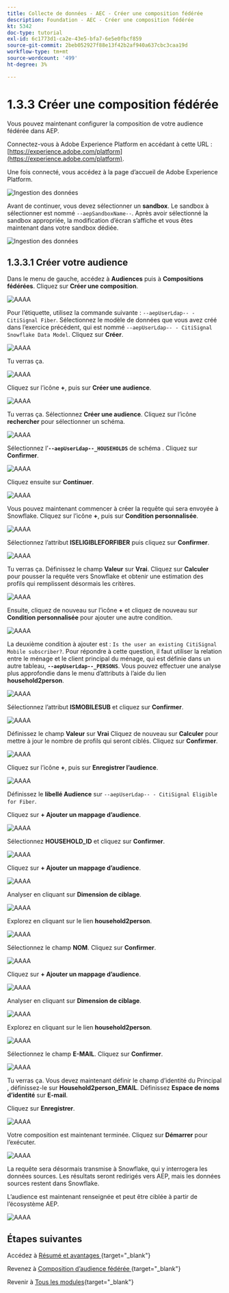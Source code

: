 ```yaml
---
title: Collecte de données - AEC - Créer une composition fédérée
description: Foundation - AEC - Créer une composition fédérée
kt: 5342
doc-type: tutorial
exl-id: 6c1773d1-ca2e-43e5-bfa7-6e5e0fbcf859
source-git-commit: 2beb052927f88e13f42b2af940a637cbc3caa19d
workflow-type: tm+mt
source-wordcount: '499'
ht-degree: 3%

---
```


# 1.3.3 Créer une composition fédérée

Vous pouvez maintenant configurer la composition de votre audience fédérée dans AEP.

Connectez-vous à Adobe Experience Platform en accédant à cette URL : [https://experience.adobe.com/platform](https://experience.adobe.com/platform).

Une fois connecté, vous accédez à la page d’accueil de Adobe Experience Platform.

![Ingestion des données](./../dc1.2/images/home.png)

Avant de continuer, vous devez sélectionner un **sandbox**. Le sandbox à sélectionner est nommé `--aepSandboxName--`. Après avoir sélectionné la sandbox appropriée, la modification d’écran s’affiche et vous êtes maintenant dans votre sandbox dédiée.

![Ingestion des données](./../dc1.2/images/sb1.png)

## 1.3.3.1 Créer votre audience

Dans le menu de gauche, accédez à **Audiences** puis à **Compositions fédérées**. Cliquez sur **Créer une composition**.

![AAAA](./images/fedcomp1.png)

Pour l’étiquette, utilisez la commande suivante : `--aepUserLdap-- - CitiSignal Fiber`. Sélectionnez le modèle de données que vous avez créé dans l’exercice précédent, qui est nommé `--aepUserLdap-- - CitiSignal Snowflake Data Model`. Cliquez sur **Créer**.

![AAAA](./images/fedcomp2.png)

Tu verras ça.

![AAAA](./images/fedcomp3.png)

Cliquez sur l’icône **+**, puis sur **Créer une audience**.

![AAAA](./images/fedcomp4.png)

Tu verras ça. Sélectionnez **Créer une audience**. Cliquez sur l’icône **rechercher** pour sélectionner un schéma.

![AAAA](./images/fedcomp5.png)

Sélectionnez l’**`--aepUserLdap--_HOUSEHOLDS`** de schéma . Cliquez sur **Confirmer**.

![AAAA](./images/fedcomp6.png)

Cliquez ensuite sur **Continuer**.

![AAAA](./images/fedcomp7.png)

Vous pouvez maintenant commencer à créer la requête qui sera envoyée à Snowflake. Cliquez sur l’icône **+**, puis sur **Condition personnalisée**.

![AAAA](./images/fedcomp8.png)

Sélectionnez l’attribut **ISELIGIBLEFORFIBER** puis cliquez sur **Confirmer**.

![AAAA](./images/fedcomp9.png)

Tu verras ça. Définissez le champ **Valeur** sur **Vrai**. Cliquez sur **Calculer** pour pousser la requête vers Snowflake et obtenir une estimation des profils qui remplissent désormais les critères.

![AAAA](./images/fedcomp10.png)

Ensuite, cliquez de nouveau sur l’icône **+** et cliquez de nouveau sur **Condition personnalisée** pour ajouter une autre condition.

![AAAA](./images/fedcomp11.png)

La deuxième condition à ajouter est : `Is the user an existing CitiSignal Mobile subscriber?`. Pour répondre à cette question, il faut utiliser la relation entre le ménage et le client principal du ménage, qui est définie dans un autre tableau, **`--aepUserLdap--_PERSONS`**. Vous pouvez effectuer une analyse plus approfondie dans le menu d’attributs à l’aide du lien **household2person**.

![AAAA](./images/fedcomp12.png)

Sélectionnez l’attribut **ISMOBILESUB** et cliquez sur **Confirmer**.

![AAAA](./images/fedcomp13.png)

Définissez le champ **Valeur** sur **Vrai** Cliquez de nouveau sur **Calculer** pour mettre à jour le nombre de profils qui seront ciblés. Cliquez sur **Confirmer**.

![AAAA](./images/fedcomp14.png)

Cliquez sur l’icône **+**, puis sur **Enregistrer l’audience**.

![AAAA](./images/fedcomp15.png)

Définissez le **libellé Audience** sur `--aepUserLdap-- - CitiSignal Eligible for Fiber`.

Cliquez sur **+ Ajouter un mappage d’audience**.

![AAAA](./images/fedcomp16.png)

Sélectionnez **HOUSEHOLD_ID** et cliquez sur **Confirmer**.

![AAAA](./images/fedcomp17.png)

Cliquez sur **+ Ajouter un mappage d’audience**.

![AAAA](./images/fedcomp18.png)

Analyser en cliquant sur **Dimension de ciblage**.

![AAAA](./images/fedcomp18a.png)

Explorez en cliquant sur le lien **household2person**.

![AAAA](./images/fedcomp18b.png)

Sélectionnez le champ **NOM**. Cliquez sur **Confirmer**.

![AAAA](./images/fedcomp18c.png)

Cliquez sur **+ Ajouter un mappage d’audience**.

![AAAA](./images/fedcomp20.png)

Analyser en cliquant sur **Dimension de ciblage**.

![AAAA](./images/fedcomp20a.png)

Explorez en cliquant sur le lien **household2person**.

![AAAA](./images/fedcomp20b.png)

Sélectionnez le champ **E-MAIL**. Cliquez sur **Confirmer**.

![AAAA](./images/fedcomp20c.png)

Tu verras ça. Vous devez maintenant définir le champ d’identité du Principal **&#x200B;**, définissez-le sur **Household2person_EMAIL**. Définissez **Espace de noms d’identité** sur **E-mail**.

Cliquez sur **Enregistrer**.

![AAAA](./images/fedcomp21.png)

Votre composition est maintenant terminée. Cliquez sur **Démarrer** pour l’exécuter.

![AAAA](./images/fedcomp21a.png)

La requête sera désormais transmise à Snowflake, qui y interrogera les données sources. Les résultats seront redirigés vers AEP, mais les données sources restent dans Snowflake.

L’audience est maintenant renseignée et peut être ciblée à partir de l’écosystème AEP.

![AAAA](./images/fedcomp22.png)

## Étapes suivantes

Accédez à [ Résumé et avantages ](./summary.md){target="_blank"}

Revenez à [ Composition d’audience fédérée ](./fac.md){target="_blank"}

Revenir à [Tous les modules](./../../../../overview.md){target="_blank"}
